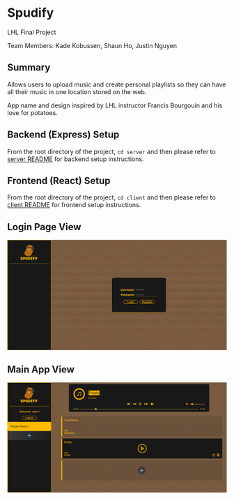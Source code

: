 Spudify
=========

LHL Final Project

Team Members: Kade Kobussen, Shaun Ho, Justin Nguyen

## Summary

Allows users to upload music and create personal playlists so they can have all their music in one location stored on the web.

App name and design inspired by LHL instructor Francis Bourgouin and his love for potatoes.

## Backend (Express) Setup

From the root directory of the project, `cd server` and then please refer to [server README](./server/README.md) for backend setup instructions.

## Frontend (React) Setup

From the root directory of the project, `cd client` and then please refer to [client README](./client/README.md) for frontend setup instructions.

## Login Page View
!["spudify_login"](./docs/spudify_login.png)

## Main App View
!["spudify_main"](./docs/spudify_main.png)